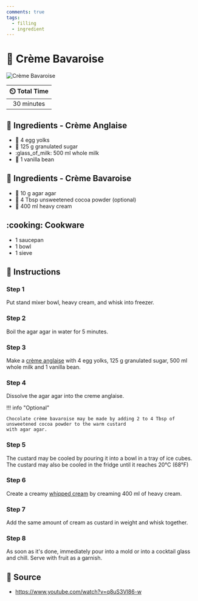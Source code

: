 ```yaml
---
comments: true
tags:
  - filling
  - ingredient
---
```

# :custard: Crème Bavaroise

![Crème Bavaroise](../assets/images/crème-bavaroise.png)

| :timer_clock: Total Time |
|:-----------------------: |
| 30 minutes |

## :salt: Ingredients - Crème Anglaise

- :egg: 4 egg yolks
- :candy: 125 g granulated sugar
- :glass_of_milk: 500 ml whole milk
- :icecream: 1 vanilla bean

## :salt: Ingredients - Crème Bavaroise

- :petri_dish: 10 g agar agar
- :chocolate_bar: 4 Tbsp unsweetened cocoa powder (optional)
- :icecream: 400 ml heavy cream

## :cooking: Cookware

- 1 saucepan
- 1 bowl
- 1 sieve

## :pencil: Instructions

### Step 1

Put stand mixer bowl, heavy cream, and whisk into freezer.

### Step 2

Boil the agar agar in water for 5 minutes.

### Step 3

Make a [crème anglaise][1] with 4 egg yolks, 125 g granulated sugar, 500 ml whole milk and 1 vanilla bean.

### Step 4

Dissolve the agar agar into the creme anglaise.

!!! info "Optional"

    Chocolate crème bavaroise may be made by adding 2 to 4 Tbsp of unsweetened cocoa powder to the warm custard
    with agar agar.

### Step 5

The custard may be cooled by pouring it into a bowl in a tray of ice cubes. The custard may also be cooled in the fridge
until it reaches 20°C (68°F)

### Step 6

Create a creamy [whipped cream][2] by creaming 400 ml of heavy cream.

### Step 7

Add the same amount of cream as custard in weight and whisk together.

### Step 8

As soon as it's done, immediately pour into a mold or into a cocktail glass and chill. Serve with fruit as a garnish.

## :link: Source

- <https://www.youtube.com/watch?v=q8uS3VI86-w>

[1]: <../sauces-and-dressings/crème-anglaise.md>
[2]: <../ingredients/sweetened-whipped-cream.md>
